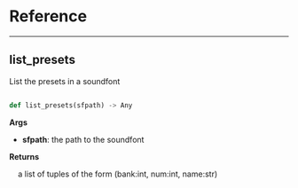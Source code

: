 # Reference


---------


## list\_presets


List the presets in a soundfont


```python

def list_presets(sfpath) -> Any

```



**Args**

* **sfpath**: the path to the soundfont

**Returns**

&nbsp;&nbsp;&nbsp;&nbsp;a list of tuples of the form (bank:int, num:int, name:str)